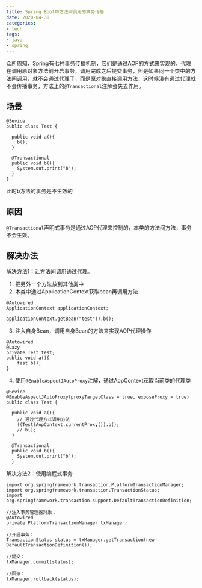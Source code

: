 ```yaml
---
title: Spring Boot中方法间调用的事务传播
date: 2020-04-30
categories:
- tech
tags:
- java
- spring
---
```


众所周知，Spring有七种事务传播机制，它们是通过AOP的方式来实现的，代理在调用原对象方法前开启事务，调用完成之后提交事务，但是如果同一个类中的方法间调用，就不会通过代理了，而是原对象直接调用方法，这时候没有通过代理就不会传播事务，方法上的`@Transactional`注解会失去作用。

<!-- more -->

## 场景
```
@Sevice
public class Test {

  public void a(){
    b();
  }

  @Transactional
  public void b(){
    System.out.print("b");
  }
}
```
此时b方法的事务是不生效的

## 原因

`@Transactional`声明式事务是通过AOP代理来控制的，本类的方法间方法，事务不会生效。

## 解决办法

解决方法1：让方法间调用通过代理。
1. 把另外一个方法放到其他类中  
2. 本类中通过ApplicationContext获取bean再调用方法  
```
@Autowired
ApplicationContext applicationContext;

applicationContext.getBean("test")).b();
```
3. 注入自身Bean，调用自身Bean的方法来实现AOP代理操作  
```
@Autowired
@Lazy
private Test test;
public void a(){
    test.b();
}
```
4. 使用`@EnableAspectJAutoProxy`注解，通过AopContext获取当前类的代理类  
```
@Sevice
@EnableAspectJAutoProxy(proxyTargetClass = true, exposeProxy = true)
public class Test {

  public void a(){
    // 通过代理方式调用方法
    ((Test)AopContext.currentProxy()).b();
    // b();
  }

  @Transactional
  public void b(){
    System.out.print("b");
  }
```

解决方法2：使用编程式事务

```
import org.springframework.transaction.PlatformTransactionManager;
import org.springframework.transaction.TransactionStatus;
import org.springframework.transaction.support.DefaultTransactionDefinition;

//注入事务管理器对象：
@Autowired
private PlatformTransactionManager txManager;

//开启事务：
TransactionStatus status = txManager.getTransaction(new DefaultTransactionDefinition());

//提交：
txManager.commit(status);

//回滚：
txManager.rollback(status);
```